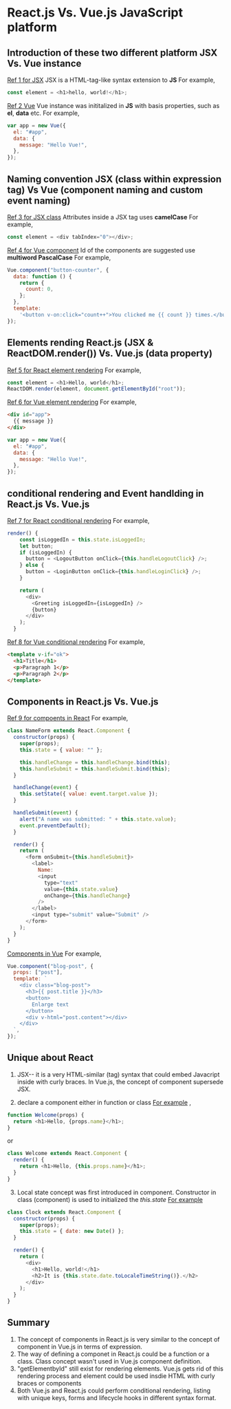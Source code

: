 # React.js Vs. Vue.js JavaScript platform

## Introduction of these two different platform JSX Vs. Vue instance

[Ref 1 for JSX](https://reactjs.org/docs/introducing-jsx.html)
JSX is a HTML-tag-like syntax extension to **JS**
For example,

```js
const element = <h1>hello, world!</h1>;
```

[Ref 2 Vue](https://vuejs.org/v2/guide/)
Vue instance was inititalized in **JS** with basis properties, such as **el**, **data** etc.
For example,

```js
var app = new Vue({
  el: "#app",
  data: {
    message: "Hello Vue!",
  },
});
```

## Naming convention JSX (class within expression tag) Vs Vue (component naming and custom event naming)

[Ref 3 for JSX class](https://reactjs.org/docs/introducing-jsx.html)
Attributes inside a JSX tag uses **camelCase**
For example,

```js
const element = <div tabIndex="0"></div>;
```

[Ref 4 for Vue component](https://vuejs.org/v2/guide/components.html)
Id of the components are suggested use **multiword PascalCase**
For example,

```js
Vue.component("button-counter", {
  data: function () {
    return {
      count: 0,
    };
  },
  template:
    '<button v-on:click="count++">You clicked me {{ count }} times.</button>',
});
```

## Elements rending React.js (JSX & ReactDOM.render()) Vs. Vue.js (data property)

[Ref 5 for React element rendering](https://reactjs.org/docs/rendering-elements.html)
For example,

```js
const element = <h1>Hello, world</h1>;
ReactDOM.render(element, document.getElementById("root"));
```

[Ref 6 for Vue element rendering](https://vuejs.org/v2/guide/index.html)
For example,

```html
<div id="app">
  {{ message }}
</div>
```

```js
var app = new Vue({
  el: "#app",
  data: {
    message: "Hello Vue!",
  },
});
```

## conditional rendering and Event handlding in React.js Vs. Vue.js

[Ref 7 for React conditional rendering](https://reactjs.org/docs/conditional-rendering.html)
For example,

```js
render() {
    const isLoggedIn = this.state.isLoggedIn;
    let button;
    if (isLoggedIn) {
      button = <LogoutButton onClick={this.handleLogoutClick} />;
    } else {
      button = <LoginButton onClick={this.handleLoginClick} />;
    }

    return (
      <div>
        <Greeting isLoggedIn={isLoggedIn} />
        {button}
      </div>
    );
  }
```

[Ref 8 for Vue conditional rendering](https://vuejs.org/v2/guide/conditional.html)
For example,

```html
<template v-if="ok">
  <h1>Title</h1>
  <p>Paragraph 1</p>
  <p>Paragraph 2</p>
</template>
```

## Components in React.js Vs. Vue.js

[Ref 9 for compoents in React](https://reactjs.org/docs/forms.html)
For example,

```js
class NameForm extends React.Component {
  constructor(props) {
    super(props);
    this.state = { value: "" };

    this.handleChange = this.handleChange.bind(this);
    this.handleSubmit = this.handleSubmit.bind(this);
  }

  handleChange(event) {
    this.setState({ value: event.target.value });
  }

  handleSubmit(event) {
    alert("A name was submitted: " + this.state.value);
    event.preventDefault();
  }

  render() {
    return (
      <form onSubmit={this.handleSubmit}>
        <label>
          Name:
          <input
            type="text"
            value={this.state.value}
            onChange={this.handleChange}
          />
        </label>
        <input type="submit" value="Submit" />
      </form>
    );
  }
}
```

[Components in Vue](https://vuejs.org/v2/guide/components.html)
For example,

```js
Vue.component("blog-post", {
  props: ["post"],
  template: `
    <div class="blog-post">
      <h3>{{ post.title }}</h3>
      <button>
        Enlarge text
      </button>
      <div v-html="post.content"></div>
    </div>
  `,
});
```

## Unique about React

1. JSX-- it is a very HTML-similar (tag) syntax that could embed Javacript inside with curly braces. In Vue.js, the concept of component supersede JSX.

2. declare a component either in function or class
   [For example](https://reactjs.org/docs/components-and-props.html) ,

```js
function Welcome(props) {
  return <h1>Hello, {props.name}</h1>;
}
```

or

```js
class Welcome extends React.Component {
  render() {
    return <h1>Hello, {this.props.name}</h1>;
  }
}
```

3. Local state concept was first introduced in component. Constructor in class (component) is used to initialized the _this.state_
   [For example](https://reactjs.org/docs/state-and-lifecycle.html)

```js
class Clock extends React.Component {
  constructor(props) {
    super(props);
    this.state = { date: new Date() };
  }

  render() {
    return (
      <div>
        <h1>Hello, world!</h1>
        <h2>It is {this.state.date.toLocaleTimeString()}.</h2>
      </div>
    );
  }
}
```

## Summary

1. The concept of components in React.js is very similar to the concept of component in Vue.js in terms of expression.
2. The way of defining a componet in React.js could be a function or a class. Class concept wasn't used in Vue.js component definition.
3. "getElementbyId" still exist for rendering elements. Vue.js gets rid of this rendering process and element could be used insdie HTML with curly braces or components
4. Both Vue.js and React.js could perform conditional rendering, listing with unique keys, forms and lifecycle hooks in different syntax format.
